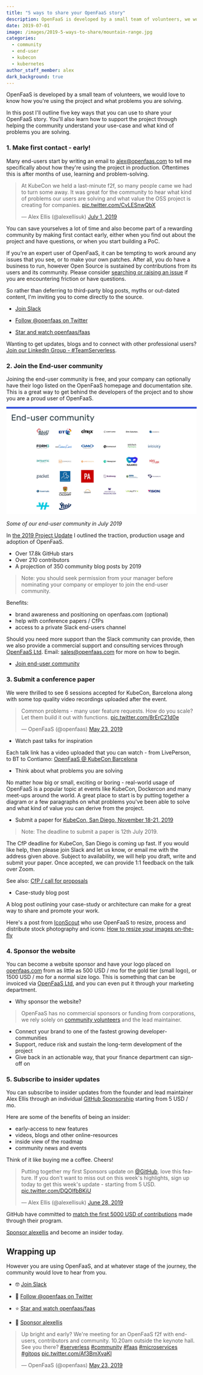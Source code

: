 ```yaml
---
title: "5 ways to share your OpenFaaS story"
description: OpenFaaS is developed by a small team of volunteers, we would love to know how you're using the project and what problems you are solving.
date: 2019-07-01
image: /images/2019-5-ways-to-share/mountain-range.jpg
categories:
  - community
  - end-user
  - kubecon
  - kubernetes
author_staff_member: alex
dark_background: true
---
```


OpenFaaS is developed by a small team of volunteers, we would love to know how you're using the project and what problems you are solving.

In this post I'll outline five key ways that you can use to share your OpenFaaS story. You'll also learn how to support the project through helping the community understand your use-case and what kind of problems you are solving.

### 1. Make first contact - early!

Many end-users start by writing an email to alex@openfaas.com to tell me specifically about how they're using the project in production. Oftentimes this is after months of use, learning and problem-solving.

<blockquote class="twitter-tweet" data-lang="en"><p lang="en" dir="ltr">At KubeCon we held a last-minute f2f, so many people came we had to turn some away. It was great for the community to hear what kind of problems our users are solving and what value the OSS project is creating for companies. <a href="https://t.co/CvLESnwQbX">pic.twitter.com/CvLESnwQbX</a></p>&mdash; Alex Ellis (@alexellisuk) <a href="https://twitter.com/alexellisuk/status/1145621468665061377?ref_src=twsrc%5Etfw">July 1, 2019</a></blockquote> <script async src="https://platform.twitter.com/widgets.js" charset="utf-8"></script> 

You can save yourselves a lot of time and also become part of a rewarding community by making first contact early, either when you find out about the project and have questions, or when you start building a PoC.

If you're an expert user of OpenFaaS, it can be tempting to work around any issues that you see, or to make your own patches. After all, you do have a business to run, however Open Source is sustained by contributions from its users and its community. Please consider [searching or raising an issue](https://github.com/openfaas/faas/issues) if you are encountering friction or have questions.

So rather than deferring to third-party blog posts, myths or out-dated content, I'm inviting you to come directly to the source.

* [Join Slack](https://docs.openfaas.com/community)

* [Follow @openfaas on Twitter](https://twitter.com/openfaas/)

* [Star and watch openfaas/faas](https://github.com/openfaas/)

Wanting to get updates, blogs and to connect with other professional users? [Join our LinkedIn Group - #TeamServerless](https://www.linkedin.com/groups/13670843/).

### 2. Join the End-user community

Joining the end-user community is free, and your company can optionally have their logo listed on the OpenFaaS homepage and documentation site. This is a great way to get behind the developers of the project and to show you are a proud user of OpenFaaS.

![](/images/2019-project-update/end-users.jpg)

*Some of our end-user community in July 2019*

In [the 2019 Project Update](/blog/project-update/) I outlined the traction, production usage and adoption of OpenFaaS.

* Over 17.8k GitHub stars
* Over 210 contributors
* A projection of 350 community blog posts by 2019

> Note: you should seek permission from your manager before nominating your company or employer to join the end-user community.

Benefits:

- brand awareness and positioning on openfaas.com (optional)
- help with conference papers / CfPs
- access to a private Slack end-users channel

Should you need more support than the Slack community can provide, then we also provide a commercial support and consulting services through [OpenFaaS Ltd](https://github.com/openfaas/media). Email: sales@openfaas.com for more on how to begin.

* [Join end-user community](https://github.com/openfaas/faas/issues/776)

### 3. Submit a conference paper

We were thrilled to see 6 sessions accepted for KubeCon, Barcelona along with some top quality video recordings uploaded after the event.

<blockquote class="twitter-tweet" data-lang="en"><p lang="en" dir="ltr">Common problems - many user feature requests. How do you scale? Let them build it out with functions. <a href="https://t.co/8rErC21d0e">pic.twitter.com/8rErC21d0e</a></p>&mdash; OpenFaaS (@openfaas) <a href="https://twitter.com/openfaas/status/1131532570271920128?ref_src=twsrc%5Etfw">May 23, 2019</a></blockquote> <script async src="https://platform.twitter.com/widgets.js" charset="utf-8"></script> 

* Watch past talks for inspiration

Each talk link has a video uploaded that you can watch - from LivePerson, to BT to Contiamo: [OpenFaaS @ KubeCon Barcelona](/blog/meet-us-at-barcelona/)

* Think about what problems you are solving

No matter how big or small, exciting or boring - real-world usage of OpenFaaS is a popular topic at events like KubeCon, Dockercon and many meet-ups around the world. A great place to start is by putting together a diagram or a few paragraphs on what problems you've been able to solve and what kind of value you can derive from the project.

* Submit a paper for [KubeCon, San Diego, November 18-21, 2019](https://events.linuxfoundation.org/events/kubecon-cloudnativecon-north-america-2019/)

> Note: The deadline to submit a paper is 12th July 2019.

The CfP deadline for KubeCon, San Diego is coming up fast. If you would like help, then please join Slack and let us know, or email me with the address given above. Subject to availability, we will help you draft, write and submit your paper. Once accepted, we can provide 1:1 feedback on the talk over Zoom.

See also: [CfP / call for proposals](https://events.linuxfoundation.org/events/kubecon-cloudnativecon-north-america-2019/cfp/)

* Case-study blog post

A blog post outlining your case-study or architecture can make for a great way to share and promote your work.

Here's a post from [IconScout](https://iconscout.com/) who use OpenFaaS to resize, process and distribute stock photography and icons: [How to resize your images on-the-fly](https://www.openfaas.com/blog/resize-images-on-the-fly/)

### 4. Sponsor the website

You can become a website sponsor and have your logo placed on [openfaas.com](https://www.openfaas.com/) from as little as 500 USD / mo for the gold tier (small logo), or 1500 USD / mo for a normal size logo. This is something that can be invoiced via [OpenFaaS Ltd](https://github.com/openfaas/media), and you can even put it through your marketing department.

* Why sponsor the website?

> OpenFaaS has no commercial sponsors or funding from corporations, we rely solely on [community volunteers](https://www.openfaas.com/team/) and the lead maintainer.

* Connect your brand to one of the fastest growing developer-communities
* Support, reduce risk and sustain the long-term development of the project
* Give back in an actionable way, that your finance department can sign-off on

### 5. Subscribe to insider updates

You can subscribe to insider updates from the founder and lead maintainer Alex Ellis through an individual [GitHub Sponsorship](https://github.com/users/alexellis/sponsors) starting from 5 USD / mo.

Here are some of the benefits of being an insider:

* early-access to new features
* videos, blogs and other online-resources
* inside view of the roadmap
* community news and events

Think of it like buying me a coffee. Cheers!

<blockquote class="twitter-tweet" data-lang="en"><p lang="en" dir="ltr">Putting together my first Sponsors update on <a href="https://twitter.com/github?ref_src=twsrc%5Etfw">@GitHub</a>, love this feature. If you don&#39;t want to miss out on this week&#39;s highlights, sign up today to get this week&#39;s update - starting from 5 USD. <a href="https://t.co/DQOIfbBKiU">pic.twitter.com/DQOIfbBKiU</a></p>&mdash; Alex Ellis (@alexellisuk) <a href="https://twitter.com/alexellisuk/status/1144663417275502595?ref_src=twsrc%5Etfw">June 28, 2019</a></blockquote> <script async src="https://platform.twitter.com/widgets.js" charset="utf-8"></script> 

GitHub have committed to [match the first 5000 USD of contributions](https://help.github.com/en/articles/about-github-sponsors) made through their program.

[Sponsor alexellis](https://github.com/users/alexellis/sponsors) and become an insider today.

## Wrapping up

However you are using OpenFaaS, and at whatever stage of the journey, the community would love to hear from you. 

* 🤓 [Join Slack](https://docs.openfaas.com/community)

* 📝 [Follow @openfaas on Twitter](https://twitter.com/openfaas/)

* ⭐️ [Star and watch openfaas/faas](https://github.com/openfaas/faas)

* 🍻 [Sponsor alexellis](https://github.com/users/alexellis/sponsors)

<blockquote class="twitter-tweet" data-lang="en"><p lang="en" dir="ltr">Up bright and early? We&#39;re meeting for an OpenFaaS f2f with end-users, contributors and community. 10.20am outside the keynote hall. See you there? <a href="https://twitter.com/hashtag/serverless?src=hash&amp;ref_src=twsrc%5Etfw">#serverless</a> <a href="https://twitter.com/hashtag/community?src=hash&amp;ref_src=twsrc%5Etfw">#community</a> <a href="https://twitter.com/hashtag/faas?src=hash&amp;ref_src=twsrc%5Etfw">#faas</a> <a href="https://twitter.com/hashtag/microservices?src=hash&amp;ref_src=twsrc%5Etfw">#microservices</a> <a href="https://twitter.com/hashtag/gitops?src=hash&amp;ref_src=twsrc%5Etfw">#gitops</a> <a href="https://t.co/Af3BmXvaKl">pic.twitter.com/Af3BmXvaKl</a></p>&mdash; OpenFaaS (@openfaas) <a href="https://twitter.com/openfaas/status/1131450940807098368?ref_src=twsrc%5Etfw">May 23, 2019</a></blockquote> <script async src="https://platform.twitter.com/widgets.js" charset="utf-8"></script> 
